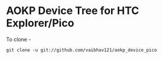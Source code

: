 AOKP Device Tree for HTC Explorer/Pico
=====================================

To clone - 

``` git clone -u git://github.com/vaibhav121/aokp_device_pico ```
